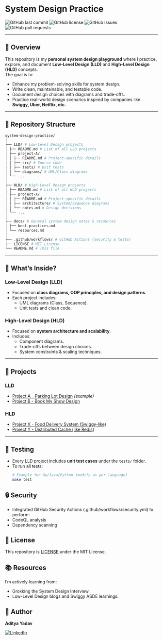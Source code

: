 # System Design Practice

![GitHub last commit](https://img.shields.io/github/last-commit/aditherevenger/system-design-practice)
![GitHub license](https://img.shields.io/github/license/aditherevenger/system-design-practice)
![GitHub issues](https://img.shields.io/github/issues/aditherevenger/system-design-practice)
![GitHub pull requests](https://img.shields.io/github/issues-pr/aditherevenger/system-design-practice)

---

## **📌 Overview**
This repository is my **personal system design playground** where I practice, explore, and document **Low-Level Design (LLD)** and **High-Level Design (HLD)** concepts.  
The goal is to:
- Enhance my problem-solving skills for system design.
- Write clean, maintainable, and testable code.
- Document design choices with diagrams and trade-offs.
- Practice real-world design scenarios inspired by companies like **Swiggy, Uber, Netflix, etc.**

---

## **📂 Repository Structure**
```bash
system-design-practice/
│
├── LLD/ # Low-Level Design projects
│ ├── README.md # List of all LLD projects
│ ├── project-A/
│ │ ├── README.md # Project-specific details
│ │ ├── src/ # Source code
│ │ ├── tests/ # Unit tests
│ │ └── diagrams/ # UML/Class diagrams
│ └── ...
│
├── HLD/ # High-Level Design projects
│ ├── README.md # List of all HLD projects
│ ├── project-X/
│ │ ├── README.md # Project-specific details
│ │ ├── architecture/ # System/Sequence diagrams
│ │ └── notes.md # Design decisions
│ └── ...
│
├── docs/ # General system design notes & resources
│ ├── best-practices.md
│ └── resources.md
│
├── .github/workflows/ # GitHub Actions (security & tests)
├── LICENSE # MIT License
└── README.md # This file
```


---

## **📘 What’s Inside?**

### **Low-Level Design (LLD)**
- Focused on **class diagrams, OOP principles, and design patterns**.
- Each project includes:
  - UML diagrams (Class, Sequence).
  - Unit tests and clean code.

### **High-Level Design (HLD)**
- Focused on **system architecture and scalability**.
- Includes:
  - Component diagrams.
  - Trade-offs between design choices.
  - System constraints & scaling techniques.

---

## **🚀 Projects**
### **LLD**
- [Project A - Parking Lot Design](./LLD/project-A/README.md) *(example)*
- [Project B - Book My Show Design](./LLD/project-B/README.md)

### **HLD**
- [Project X - Food Delivery System (Swiggy-like)](./HLD/project-X/README.md)
- [Project Y - Distributed Cache (like Redis)](./HLD/project-Y/README.md)

---

## **🧪 Testing**
- Every LLD project includes **unit test cases** under the `tests/` folder.
- To run all tests:
  ```bash
  # Example for Go/Java/Python (modify as per language)
  make test

## 🔒 Security
- Integrated GitHub Security Actions (.github/workflows/security.yml) to perform:
- CodeQL analysis
- Dependency scanning

## 📄 License
This repository is  [LICENSE](LICENSE) under the MIT License.

## 📚 Resources
I’m actively learning from:

- Grokking the System Design Interview
- Low-Level Design blogs and Swiggy ASDE learnings.

## 👤 Author
**Aditya Yadav**

[![LinkedIn](https://img.shields.io/badge/LinkedIn-blue?style=flat&logo=linkedin)](https://www.linkedin.com/in/aditya-yadav-1b36a2163/)
